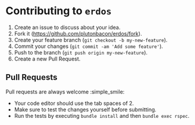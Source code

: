 # Contributing to `erdos`

1. Create an issue to discuss about your idea.
2. Fork it (https://github.com/plutonbacon/erdos/fork).
3. Create your feature branch (`git checkout -b my-new-feature`).
4. Commit your changes (`git commit -am 'Add some feature'`).
5. Push to the branch (`git push origin my-new-feature`).
6. Create a new Pull Request.

## Pull Requests

Pull requests are always welcome :simple_smile:

- Your code editor should use the tab spaces of 2.
- Make sure to test the changes yourself before submitting.
- Run the tests by executing `bundle install` and then `bundle exec rspec`.